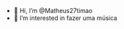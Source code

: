 - 👋 Hi, I’m @Matheus27timao
- 👀 I’m interested in fazer uma música


<!---
Matheus27timao/Matheus27timao is a ✨ special ✨ repository because its `README.md` (this file) appears on your GitHub profile.
You can click the Preview link to take a look at your changes.
--->
